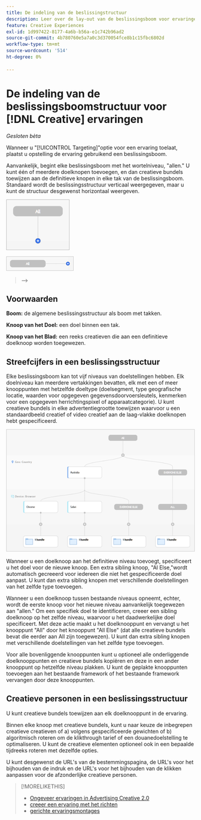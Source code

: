 ```yaml
---
title: De indeling van de beslissingstructuur
description: Leer over de lay-out van de beslissingsboom voor ervaringen met het richten.
feature: Creative Experiences
exl-id: 1d997422-8177-4a6b-b56a-e1c742b96ad2
source-git-commit: 4b780760e5a7a0c3d370054fce8b1c15fbc6802d
workflow-type: tm+mt
source-wordcount: '514'
ht-degree: 0%

---
```


# De indeling van de beslissingsboomstructuur voor [!DNL Creative] ervaringen

*Gesloten bèta*

Wanneer u &quot;[!UICONTROL Targeting]&quot;optie voor een ervaring toelaat, plaatst u opstelling de ervaring gebruikend een beslissingsboom.

Aanvankelijk, begint elke beslissingsboom met het wortelniveau, &quot;allen.&quot; U kunt één of meerdere doelknopen toevoegen, en dan creatieve bundels toewijzen aan de definitieve knopen in elke tak van de beslissingsboom. Standaard wordt de beslissingsstructuur verticaal weergegeven, maar u kunt de structuur desgewenst horizontaal weergeven.

![ Voorbeeld van een verticale besluitvormingsboom zonder doelstellingen ](/help/creative/assets/experience-decision-tree-no-targets.png " Voorbeeld van een verticale besluitvormingsboom zonder doelstellingen ")

![ Voorbeeld van een horizontale besluitvormingsboom zonder doelstellingen ](/help/creative/assets/experience-decision-tree-no-targets-horizontal.png " Voorbeeld van een horizontale besluitvormingsboom zonder doelstellingen ")

<!--
>[!NOTE]
>
>You can optionally assign creative bundles to the root level, without targets. However, the [XXXX workflow](experience-create-no-targeting.md) XXXXX is better XXX.<!-- Explain the diff and why to choose the other option. -->
>—>

## Voorwaarden

**Boom:** de algemene beslissingsstructuur als boom met takken.

**Knoop van het Doel:** een doel binnen een tak.

**Knoop van het Blad:** een reeks creatieven die aan een definitieve doelknoop worden toegewezen.

## Streefcijfers in een beslissingsstructuur

Elke beslissingsboom kan tot vijf niveaus van doelstellingen hebben. Elk doelniveau kan meerdere vertakkingen bevatten, elk met een of meer knooppunten met hetzelfde doeltype (doelsegment, type geografische locatie, waarden voor opgegeven gegevensdoorvoersleutels, kenmerken voor een opgegeven herrichtingspixel of apparaatcategorie). U kunt creatieve bundels in elke advertentiegrootte toewijzen waarvoor u een standaardbeeld creatief of video creatief aan de laag-vlakke doelknopen hebt gespecificeerd.

![ Voorbeeld van een besluitvormingsboom met doelstellingen ](/help/creative/assets/experience-decision-tree.png " Voorbeeld van een besluitvormingsboom met doelstellingen ")

Wanneer u een doelknoop aan het definitieve niveau toevoegt, specificeert u het doel voor de nieuwe knoop. Een extra sibling knoop, &quot;Al Else,&quot;wordt automatisch gecreeerd voor iedereen die niet het gespecificeerde doel aanpast. U kunt dan extra sibling knopen met verschillende doelstellingen van het zelfde type toevoegen.

Wanneer u een doelknoop tussen bestaande niveaus opneemt, echter, wordt de eerste knoop voor het nieuwe niveau aanvankelijk toegewezen aan &quot;allen.&quot; Om een specifiek doel te identificeren, creeer een sibling doelknoop op het zelfde niveau, waarvoor u het daadwerkelijke doel specificeert. Met deze actie maakt u het doelknooppunt en vervangt u het knooppunt &quot;All&quot; door het knooppunt &quot;All Else&quot; (dat alle creatieve bundels bevat die eerder aan All zijn toegewezen). U kunt dan extra sibling knopen met verschillende doelstellingen van het zelfde type toevoegen.

Voor alle bovenliggende knooppunten kunt u optioneel alle onderliggende doelknooppunten en creatieve bundels kopiëren en deze in een ander knooppunt op hetzelfde niveau plakken. U kunt de geplakte knooppunten toevoegen aan het bestaande framework of het bestaande framework vervangen door deze knooppunten.

## Creatieve personen in een beslissingsstructuur

U kunt creatieve bundels toewijzen aan elk doelknooppunt in de ervaring.

Binnen elke knoop met creatieve bundels, kunt u naar keuze de inbegrepen creatieve creatieven of a) volgens gespecificeerde gewichten of b) algoritmisch roteren om de klikthrough tarief of een douanedoelstelling te optimaliseren. U kunt de creatieve elementen optioneel ook in een bepaalde tijdreeks roteren met dezelfde opties.

U kunt desgewenst de URL&#39;s van de bestemmingspagina, de URL&#39;s voor het bijhouden van de indruk en de URL&#39;s voor het bijhouden van de klikken aanpassen voor de afzonderlijke creatieve personen. <!-- Not in the UI as of 1/31: For flexible HTML5 creatives, you can customize any of the flexible attributes. -->

>[!MORELIKETHIS]
>
>* [ Ongeveer ervaringen in Advertising Creative 2.0 ](experience-about.md)
>* [ creeer een ervaring met het richten ](/help/creative/experiences/experience-create-targeting.md)
>* [ gerichte ervaringsmontages ](/help/creative/experiences/experience-settings-targeting.md)
